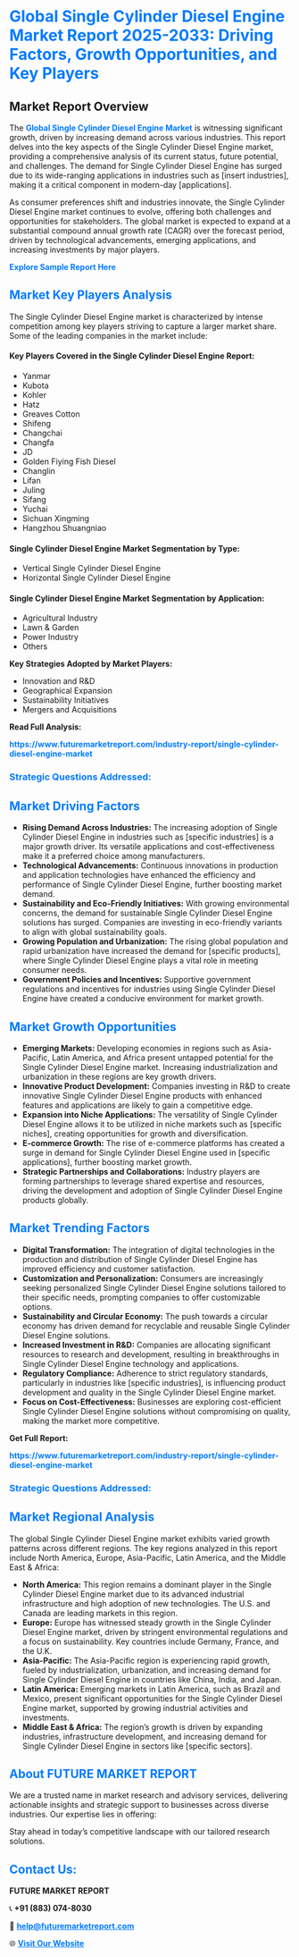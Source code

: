 <h1 style="color: #007BFF;">Global Single Cylinder Diesel Engine Market Report 2025-2033: Driving Factors, Growth Opportunities, and Key Players</h1>

<section id="overview">
<h2>Market Report Overview</h2>
<p>The <a href="https://www.futuremarketreport.com/industry-report/single-cylinder-diesel-engine-market" style="color: #007BFF; text-decoration: none;"><strong>Global Single Cylinder Diesel Engine Market</strong></a> is witnessing significant growth, driven by increasing demand across various industries. This report delves into the key aspects of the Single Cylinder Diesel Engine market, providing a comprehensive analysis of its current status, future potential, and challenges. The demand for Single Cylinder Diesel Engine has surged due to its wide-ranging applications in industries such as [insert industries], making it a critical component in modern-day [applications].</p>
<p>As consumer preferences shift and industries innovate, the Single Cylinder Diesel Engine market continues to evolve, offering both challenges and opportunities for stakeholders. The global market is expected to expand at a substantial compound annual growth rate (CAGR) over the forecast period, driven by technological advancements, emerging applications, and increasing investments by major players.</p>
</section>

<section id="overview">
<p><a href="https://www.futuremarketreport.com/request-sample/reportId=105009" style="color: #007BFF; text-decoration: none;"><strong>Explore Sample Report Here</strong></a></p>
</section>

<section id="key-players">
<h2 style="color: #007BFF;">Market Key Players Analysis</h2>
<p>The Single Cylinder Diesel Engine market is characterized by intense competition among key players striving to capture a larger market share. Some of the leading companies in the market include:</p>
<h4>Key Players Covered in the Single Cylinder Diesel Engine Report:</h4>
<ul><li>Yanmar</li><li>Kubota</li><li>Kohler</li><li>Hatz</li><li>Greaves Cotton</li><li>Shifeng</li><li>Changchai</li><li>Changfa</li><li>JD</li><li>Golden Fiying Fish Diesel</li><li>Changlin</li><li>Lifan</li><li>Juling</li><li>Sifang</li><li>Yuchai</li><li>Sichuan Xingming</li><li>Hangzhou Shuangniao</li></ul>
<h4>Single Cylinder Diesel Engine Market Segmentation by Type:</h4>
<ul><li>Vertical Single Cylinder Diesel Engine</li><li>Horizontal Single Cylinder Diesel Engine</li></ul>

<h4>Single Cylinder Diesel Engine Market Segmentation by Application:</h4>
<ul><li>Agricultural Industry</li><li>Lawn &amp; Garden</li><li>Power Industry</li><li>Others</li></ul>
<p><strong>Key Strategies Adopted by Market Players:</strong></p>
<ul>
<li>Innovation and R&D</li>
<li>Geographical Expansion</li>
<li>Sustainability Initiatives</li>
<li>Mergers and Acquisitions</li>
</ul>
</section>

<section>
<p><strong>Read Full Analysis: </strong></p><a href="https://www.futuremarketreport.com/industry-report/single-cylinder-diesel-engine-market" style="color: #007BFF; text-decoration: none;"><strong>https://www.futuremarketreport.com/industry-report/single-cylinder-diesel-engine-market</strong></a>
<h3 style="color: #007BFF;">Strategic Questions Addressed:</h3>
</section>

<section id="driving-factors">
<h2 style="color: #007BFF;">Market Driving Factors</h2>
<ul>
<li><strong>Rising Demand Across Industries:</strong> The increasing adoption of Single Cylinder Diesel Engine in industries such as [specific industries] is a major growth driver. Its versatile applications and cost-effectiveness make it a preferred choice among manufacturers.</li>
<li><strong>Technological Advancements:</strong> Continuous innovations in production and application technologies have enhanced the efficiency and performance of Single Cylinder Diesel Engine, further boosting market demand.</li>
<li><strong>Sustainability and Eco-Friendly Initiatives:</strong> With growing environmental concerns, the demand for sustainable Single Cylinder Diesel Engine solutions has surged. Companies are investing in eco-friendly variants to align with global sustainability goals.</li>
<li><strong>Growing Population and Urbanization:</strong> The rising global population and rapid urbanization have increased the demand for [specific products], where Single Cylinder Diesel Engine plays a vital role in meeting consumer needs.</li>
<li><strong>Government Policies and Incentives:</strong> Supportive government regulations and incentives for industries using Single Cylinder Diesel Engine have created a conducive environment for market growth.</li>
</ul>
</section>

<section id="growth-opportunities">
<h2 style="color: #007BFF;">Market Growth Opportunities</h2>
<ul>
<li><strong>Emerging Markets:</strong> Developing economies in regions such as Asia-Pacific, Latin America, and Africa present untapped potential for the Single Cylinder Diesel Engine market. Increasing industrialization and urbanization in these regions are key growth drivers.</li>
<li><strong>Innovative Product Development:</strong> Companies investing in R&D to create innovative Single Cylinder Diesel Engine products with enhanced features and applications are likely to gain a competitive edge.</li>
<li><strong>Expansion into Niche Applications:</strong> The versatility of Single Cylinder Diesel Engine allows it to be utilized in niche markets such as [specific niches], creating opportunities for growth and diversification.</li>
<li><strong>E-commerce Growth:</strong> The rise of e-commerce platforms has created a surge in demand for Single Cylinder Diesel Engine used in [specific applications], further boosting market growth.</li>
<li><strong>Strategic Partnerships and Collaborations:</strong> Industry players are forming partnerships to leverage shared expertise and resources, driving the development and adoption of Single Cylinder Diesel Engine products globally.</li>
</ul>
</section>

<section id="trending-factors">
<h2 style="color: #007BFF;">Market Trending Factors</h2>
<ul>
<li><strong>Digital Transformation:</strong> The integration of digital technologies in the production and distribution of Single Cylinder Diesel Engine has improved efficiency and customer satisfaction.</li>
<li><strong>Customization and Personalization:</strong> Consumers are increasingly seeking personalized Single Cylinder Diesel Engine solutions tailored to their specific needs, prompting companies to offer customizable options.</li>
<li><strong>Sustainability and Circular Economy:</strong> The push towards a circular economy has driven demand for recyclable and reusable Single Cylinder Diesel Engine solutions.</li>
<li><strong>Increased Investment in R&D:</strong> Companies are allocating significant resources to research and development, resulting in breakthroughs in Single Cylinder Diesel Engine technology and applications.</li>
<li><strong>Regulatory Compliance:</strong> Adherence to strict regulatory standards, particularly in industries like [specific industries], is influencing product development and quality in the Single Cylinder Diesel Engine market.</li>
<li><strong>Focus on Cost-Effectiveness:</strong> Businesses are exploring cost-efficient Single Cylinder Diesel Engine solutions without compromising on quality, making the market more competitive.</li>
</ul>
</section>

<section>
<p><strong>Get Full Report: </strong></p><a href="https://www.futuremarketreport.com/industry-report/single-cylinder-diesel-engine-market" style="color: #007BFF; text-decoration: none;"><strong>https://www.futuremarketreport.com/industry-report/single-cylinder-diesel-engine-market</strong></a>
<h3 style="color: #007BFF;">Strategic Questions Addressed:</h3>
</section>


<section id="regional-analysis">
<h2 style="color: #007BFF;">Market Regional Analysis</h2>
<p>The global Single Cylinder Diesel Engine market exhibits varied growth patterns across different regions. The key regions analyzed in this report include North America, Europe, Asia-Pacific, Latin America, and the Middle East & Africa:</p>
<ul>
<li><strong>North America:</strong> This region remains a dominant player in the Single Cylinder Diesel Engine market due to its advanced industrial infrastructure and high adoption of new technologies. The U.S. and Canada are leading markets in this region.</li>
<li><strong>Europe:</strong> Europe has witnessed steady growth in the Single Cylinder Diesel Engine market, driven by stringent environmental regulations and a focus on sustainability. Key countries include Germany, France, and the U.K.</li>
<li><strong>Asia-Pacific:</strong> The Asia-Pacific region is experiencing rapid growth, fueled by industrialization, urbanization, and increasing demand for Single Cylinder Diesel Engine in countries like China, India, and Japan.</li>
<li><strong>Latin America:</strong> Emerging markets in Latin America, such as Brazil and Mexico, present significant opportunities for the Single Cylinder Diesel Engine market, supported by growing industrial activities and investments.</li>
<li><strong>Middle East & Africa:</strong> The region’s growth is driven by expanding industries, infrastructure development, and increasing demand for Single Cylinder Diesel Engine in sectors like [specific sectors].</li>
</ul>
</section>

<footer>
<h2 style="color: #007BFF;">About FUTURE MARKET REPORT</h2>
<p>We are a trusted name in market research and advisory services, delivering actionable insights and strategic support to businesses across diverse industries. Our expertise lies in offering:</p>

<p>Stay ahead in today’s competitive landscape with our tailored research solutions.</p>

<h2 style="color: #007BFF;">Contact Us:</h2>
<p><strong>FUTURE MARKET REPORT</strong></p>
<p>📞 <strong>+91 (883) 074-8030</strong></p>
<p>📧 <strong><a href="mailto:help@futuremarketreport.com" style="color: #007BFF;">help@futuremarketreport.com</a></strong></p>
<p>🌐 <strong><a href="https://www.futuremarketreport.com/" style="color: #007BFF;">Visit Our Website</a></strong></p>
</footer>